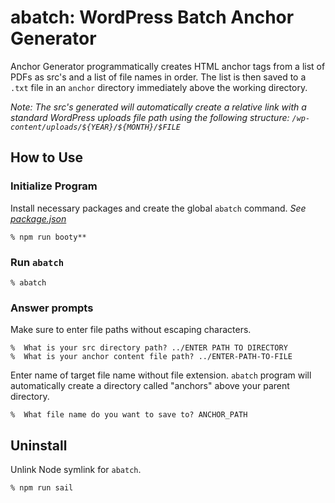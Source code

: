 # abatch: WordPress Batch Anchor Generator
Anchor Generator programmatically creates HTML anchor tags from a list of PDFs as src's and a list of file names in order. The list is then saved to a `.txt` file in an `anchor` directory immediately above the working directory.

*Note: The src's generated will automatically create a relative link with a standard WordPress uploads file path using the following structure: `/wp-content/uploads/${YEAR}/${MONTH}/$FILE`*

## How to Use
### Initialize Program
Install necessary packages and create the global `abatch` command. *See [package.json](./package.json)*
```
% npm run booty**
```

### Run `abatch`
```
% abatch
```

### Answer prompts
Make sure to enter file paths without escaping characters.
```
%  What is your src directory path? ../ENTER PATH TO DIRECTORY
%  What is your anchor content file path? ../ENTER-PATH-TO-FILE
```

Enter name of target file name without file extension. `abatch` program will automatically create a directory called "anchors" above your parent directory.
```
%  What file name do you want to save to? ANCHOR_PATH
```

## Uninstall
Unlink Node symlink for `abatch`.
```
% npm run sail
```